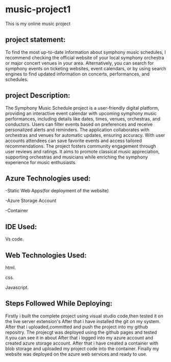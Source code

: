 # music-project1
This is my online music project
## project statement:
To find the most up-to-date information about symphony
music schedules, I recommend checking the official
website of your local symphony orchestra or major
concert venues in your area. Alternatively, you can search 
for symphony events on ticketing websites, event
calendars, or by using search engines to find updated
information on concerts, performances, and schedules.

## project Description:
The Symphony Music Schedule project is a user-friendly digital platform, providing an interactive event calendar
with upcoming symphony music performances, including details like dates, times, venues, orchestras, and 
conductors. Users can filter events based on preferences and receive personalized alerts and reminders.
The application collaborates with orchestras and venues for automatic updates, ensuring accuracy. With user accounts
attendees can save favorite events and access tailored recommendations. The project fosters community 
engagement through user reviews and ratings. It aims to promote classical music appreciation, supporting
orchestras and musicians while enriching the symphony experience for music enthusiasts.
## Azure Technologies used:
-Static Web Apps(for deployment of the website)

-Azure Storage Account

-Container

## IDE Used:
Vs code.
## Web Technologies Used:
html.

css.

Javascript.

## Steps Followed While Deploying:
Firstly i built the complete project using visual studio code,then tested it on the live server extension's
After that i have installed the git on my system.
After that i uploaded,committed and push the project into my github repositry.
The projecgt was deployed using the github pages and tested it.you can see it in about 
After that i logged into my azure account and created azure storage account.
After that i have created a container with blob storage and uploaded my project code into the container.
Finally my website was deployed on the azure web services and ready to use.



